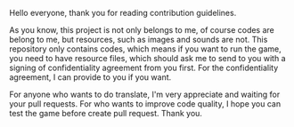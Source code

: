 Hello everyone, thank you for reading contribution guidelines.

As you know, this project is not only belongs to me, of course codes are belong to me, but resources, such as images and sounds are not. This repository only contains codes, which means if you want to run the game, you need to have resource files, which should ask me to send to you with a signing of confidentiality agreement from you first. For the confidentiality agreement, I can provide to you if you want.

For anyone who wants to do translate, I'm very appreciate and waiting for your pull requests. For who wants to improve code quality, I hope you can test the game before create pull request. Thank you.
